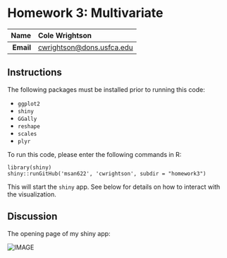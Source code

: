 Homework 3: Multivariate
==============================

| **Name**  | Cole Wrightson  |
|----------:|:-------------|
| **Email** | cwrightson@dons.usfca.edu |

## Instructions ##

The following packages must be installed prior to running this code:

- `ggplot2`
- `shiny`
- `GGally`
- `reshape`
- `scales`
- `plyr`

To run this code, please enter the following commands in R:

```
library(shiny)
shiny::runGitHub('msan622', 'cwrightson', subdir = "homework3")
```

This will start the `shiny` app. See below for details on how to interact with the visualization.

## Discussion ##

The opening page of my shiny app:

![IMAGE](opening.png)
